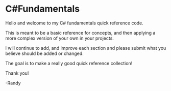 # C#Fundamentals

Hello and welcome to my C# fundamentals quick reference code. 

This is meant to be a basic reference for concepts, and then applying a more complex version of your own in your projects. 

I will continue to add, and improve each section and please submit what you believe should be added or changed. 

The goal is to make a really good quick reference collection! 

Thank you! 

-Randy 

